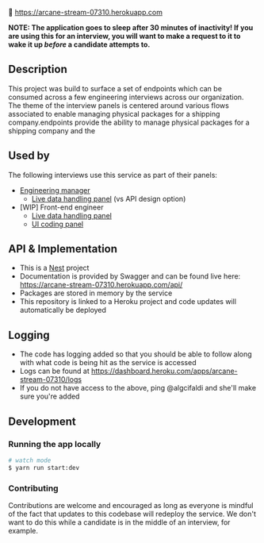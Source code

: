 🔗 https://arcane-stream-07310.herokuapp.com

**NOTE: The application goes to sleep after 30 minutes of inactivity! If you are using this for an interview, you will want to make a request 
to it to wake it up _before_ a candidate attempts to.**

## Description

This project was build to surface a set of endpoints which can be consumed across a few engineering interviews across our organization.
The theme of the interview panels is centered around various flows associated to enable managing physical packages for a shipping company.endpoints provide the ability to manage physical packages for a shipping company and the

## Used by

The following interviews use this service as part of their panels:
- [Engineering manager](https://docs.google.com/document/d/1YPoo70oygcwCYd1PosJ04taKOaXqzI2INA4XZkXHxBk)
  - [Live data handling panel](https://docs.google.com/document/d/1wzQgVSH5J48crU-Drw814BgIwkAmNhTN8c3Fagh-atM) (vs API design option)
- [WIP] Front-end engineer
  - [Live data handling panel](https://docs.google.com/document/d/1TygYaFjtCe8MBiP1-bko6uGqh_BJjkYYZ5kNnM5Iv3o)
  - [UI coding panel](https://docs.google.com/document/d/1IiySxo-x_T6JhGJD9YknYq2RQ7GoI5lVVSO5GPvqk94)
  
## API & Implementation

- This is a [Nest](https://github.com/nestjs/nest) project
- Documentation is provided by Swagger and can be found live here: https://arcane-stream-07310.herokuapp.com/api/
- Packages are stored in memory by the service
- This repository is linked to a Heroku project and code updates will automatically be deployed

## Logging

- The code has logging added so that you should be able to follow along with what code is being hit as the service is accessed
- Logs can be found at https://dashboard.heroku.com/apps/arcane-stream-07310/logs
- If you do not have access to the above, ping @algcifaldi and she'll make sure you're added

## Development

### Running the app locally

```bash
# watch mode
$ yarn run start:dev
```

### Contributing

Contributions are welcome and encouraged as long as everyone is mindful of the fact that updates to this codebase will
redeploy the service. We don't want to do this while a candidate is in the middle of an interview, for example.



